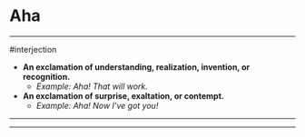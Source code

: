 # Aha
---
#interjection
- **An exclamation of understanding, realization, invention, or recognition.**
	- _Example: Aha! That will work._
- **An exclamation of surprise, exaltation, or contempt.**
	- _Example: Aha! Now I've got you!_
---
---
